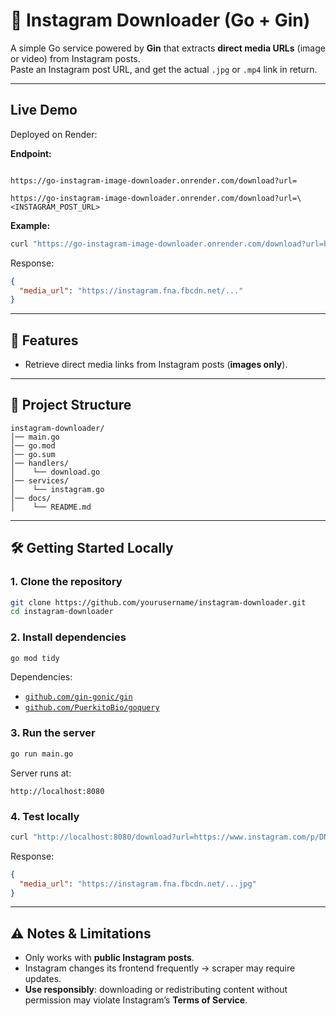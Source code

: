 
# 📸 Instagram Downloader (Go + Gin)

A simple Go service powered by **Gin** that extracts **direct media URLs** (image or video) from Instagram posts.  
Paste an Instagram post URL, and get the actual `.jpg` or `.mp4` link in return.

---

## Live Demo

Deployed on Render:

**Endpoint:**

```

https://go-instagram-image-downloader.onrender.com/download?url=

https://go-instagram-image-downloader.onrender.com/download?url=\<INSTAGRAM_POST_URL>

````

**Example:**

```bash
curl "https://go-instagram-image-downloader.onrender.com/download?url=https://www.instagram.com/p/DN3FbNQWJCF/"
````

Response:

```json
{
  "media_url": "https://instagram.fna.fbcdn.net/..."
}
```

---

## 🚀 Features

* Retrieve direct media links from Instagram posts (**images only**).

---

## 📂 Project Structure

```
instagram-downloader/
│── main.go                 
│── go.mod
│── go.sum
│── handlers/               
│    └── download.go
│── services/               
│    └── instagram.go
│── docs/
│    └── README.md
```

---

## 🛠 Getting Started Locally

### 1. Clone the repository

```bash
git clone https://github.com/yourusername/instagram-downloader.git
cd instagram-downloader
```

### 2. Install dependencies

```bash
go mod tidy
```

Dependencies:

* [`github.com/gin-gonic/gin`](https://github.com/gin-gonic/gin)
* [`github.com/PuerkitoBio/goquery`](https://github.com/PuerkitoBio/goquery)

### 3. Run the server

```bash
go run main.go
```

Server runs at:

```
http://localhost:8080
```

### 4. Test locally

```bash
curl "http://localhost:8080/download?url=https://www.instagram.com/p/DN3FbNQWJCF/"
```

Response:

```json
{
  "media_url": "https://instagram.fna.fbcdn.net/...jpg"
}
```

---

## ⚠️ Notes & Limitations

* Only works with **public Instagram posts**.
* Instagram changes its frontend frequently → scraper may require updates.
* **Use responsibly**: downloading or redistributing content without permission may violate Instagram’s **Terms of Service**.
